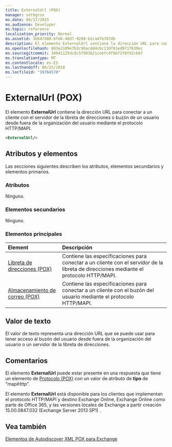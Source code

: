 ```yaml
---
title: ExternalUrl (POX)
manager: sethgros
ms.date: 09/17/2015
ms.audience: Developer
ms.topic: reference
localization_priority: Normal
ms.assetid: 3b647d88-6feb-40d7-9299-b2ca47b707db
description: El elemento ExternalUrl contiene la dirección URL para conectar a un cliente con el servidor de la libreta de direcciones o buzón de un usuario desde fuera de la organización del usuario mediante el protocolo HTTP/MAPI.
ms.openlocfilehash: 603e2109e7b3c98acdd4cbc13df81ed9717630ec
ms.sourcegitcommit: 34041125dc8c5f993b21cebfc4f8b72f0fd2cb6f
ms.translationtype: MT
ms.contentlocale: es-ES
ms.lasthandoff: 06/25/2018
ms.locfileid: "19764570"
---
```

# <a name="externalurl-pox"></a>ExternalUrl (POX)

El elemento **ExternalUrl** contiene la dirección URL para conectar a un cliente con el servidor de la libreta de direcciones o buzón de un usuario desde fuera de la organización del usuario mediante el protocolo HTTP/MAPI. 
  
```XML
<ExternalUrl/>
```

## <a name="attributes-and-elements"></a>Atributos y elementos

Las secciones siguientes describen los atributos, elementos secundarios y elementos primarios.
  
### <a name="attributes"></a>Atributos

Ninguno.
  
### <a name="child-elements"></a>Elementos secundarios

Ninguno.
  
### <a name="parent-elements"></a>Elementos principales

|**Element**|**Descripción**|
|:-----|:-----|
|[Libreta de direcciones (POX)](addressbook-pox.md) <br/> |Contiene las especificaciones para conectar a un cliente con el servidor de la libreta de direcciones mediante el protocolo HTTP/MAPI.  <br/> |
|[Almacenamiento de correo (POX)](mailstore-pox.md) <br/> |Contiene las especificaciones para conectar a un cliente con el buzón del usuario mediante el protocolo HTTP/MAPI.  <br/> |
   
## <a name="text-value"></a>Valor de texto

El valor de texto representa una dirección URL que se puede usar para tener acceso al buzón del usuario desde fuera de la organización del usuario o un servidor de la libreta de direcciones.
  
## <a name="remarks"></a>Comentarios

El elemento **ExternalUrl** puede estar presente en una respuesta que tiene un elemento de [Protocolo (POX)](protocol-pox.md) con un valor de atributo de **tipo** de "mapiHttp". 
  
El elemento **ExternalUrl** está disponible para los clientes que implementan el protocolo HTTP/MAPI y destino Exchange Online, Exchange Online como parte de Office 365, y las versiones locales de Exchange a partir creación 15.00.0847.032 (Exchange Server 2013 SP1) . 
  
## <a name="see-also"></a>Vea también



[Elementos de Autodiscover XML POX para Exchange](pox-autodiscover-xml-elements-for-exchange.md)

